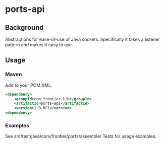 # ports-api

## Background

Abstractions for ease-of-use of Java sockets. Specifically it takes a listener pattern and makes it easy to use.

## Usage

### Maven 

Add to your POM XML.
```xml
<dependency>
    <groupId>com.frontier.lib</groupId>
    <artifactId>ports-api</artifactId>
	<version>1.0-RC1</version>
<dependency>
```

### Examples

See src/test/java/com/frontier/ports/assembler Tests for usage examples.